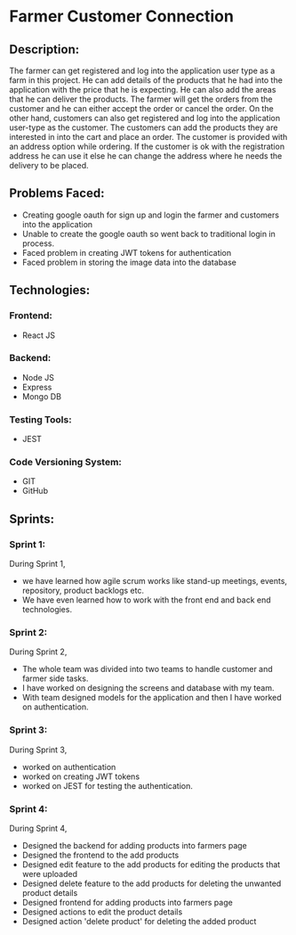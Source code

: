 # Farmer Customer Connection
## Description:
The farmer can get registered and log into the application user type as a farm in this project. He can add details of the products that he had into the application with the price that he is expecting. He can also add the areas that he can deliver the products. The farmer will get the orders from the customer and he can either accept the order or cancel the order. 
	On the other hand, customers can also get registered and log into the application user-type as the customer. The customers can add the products they are interested in into the cart and place an order. The customer is provided with an address option while ordering. If the customer is ok with the registration address he can use it else he can change the address where he needs the delivery to be placed.
## Problems Faced:
* Creating google oauth for sign up and login the farmer and customers into the application
* Unable to create the google oauth so went back to traditional login in process.
* Faced problem in creating JWT tokens for authentication
* Faced problem in storing the image data into the database

## Technologies:
### Frontend:
* React JS

### Backend:
* Node JS 
* Express 
* Mongo DB

### Testing Tools:
* JEST

### Code Versioning System:
* GIT 
* GitHub

## Sprints:
### Sprint 1:
During Sprint 1, 
* we have learned how agile scrum works like stand-up meetings, events, repository, product backlogs etc. 
* We have even learned how to work with the front end and back end technologies.


### Sprint 2:
During Sprint 2, 
* The whole team was divided into two teams to handle customer and farmer side tasks. 
* I have worked on designing the screens and database with my team. 
* With team designed models for the application and then I have worked on authentication.


### Sprint 3:
During Sprint 3, 
* worked on authentication 
* worked on creating JWT tokens
* worked on JEST for testing the authentication.


### Sprint 4:
During Sprint 4,
* Designed the backend for adding products into farmers page
* Designed the frontend to the add products
* Designed edit feature to the add products for editing the products that were uploaded
* Designed delete feature to the add products for deleting the unwanted product details
* Designed frontend for adding products into farmers page
* Designed actions to edit the product details
* Designed action 'delete product' for deleting the added product
